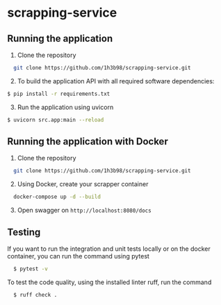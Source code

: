 # scrapping-service

## Running the application
1. Clone the repository
```bash
  git clone https://github.com/1h3b98/scrapping-service.git
  ```

2. To build the application API with all required software dependencies:

```bash
$ pip install -r requirements.txt

```
3. Run the application using uvicorn
```bash
$ uvicorn src.app:main --reload
```

## Running the application with Docker

1. Clone the repository
```bash
  git clone https://github.com/1h3b98/scrapping-service.git
  ```

2. Using Docker, create your scrapper container
```bash
  docker-compose up -d --build 
  ```
3. Open swagger on `http://localhost:8080/docs`

## Testing
If you want to run the integration and unit tests locally or on the docker container, you can run the command using pytest
```bash
  $ pytest -v
  ```
To test the code quality, using the installed linter ruff, run the command
```bash
  $ ruff check .
  ```
